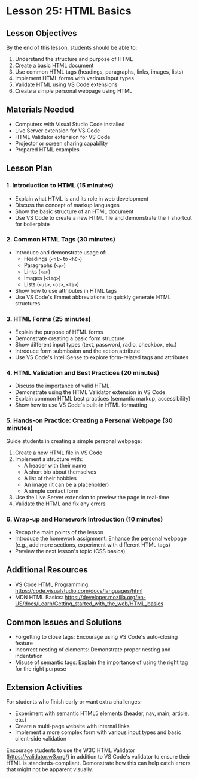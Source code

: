 # Lesson 25: HTML Basics

## Lesson Objectives
By the end of this lesson, students should be able to:
1. Understand the structure and purpose of HTML
2. Create a basic HTML document
3. Use common HTML tags (headings, paragraphs, links, images, lists)
4. Implement HTML forms with various input types
5. Validate HTML using VS Code extensions
6. Create a simple personal webpage using HTML

## Materials Needed
- Computers with Visual Studio Code installed
- Live Server extension for VS Code
- HTML Validator extension for VS Code
- Projector or screen sharing capability
- Prepared HTML examples

## Lesson Plan

### 1. Introduction to HTML (15 minutes)
- Explain what HTML is and its role in web development
- Discuss the concept of markup languages
- Show the basic structure of an HTML document
- Use VS Code to create a new HTML file and demonstrate the `!` shortcut for boilerplate

### 2. Common HTML Tags (30 minutes)
- Introduce and demonstrate usage of:
  - Headings (`<h1>` to `<h6>`)
  - Paragraphs (`<p>`)
  - Links (`<a>`)
  - Images (`<img>`)
  - Lists (`<ul>`, `<ol>`, `<li>`)
- Show how to use attributes in HTML tags
- Use VS Code's Emmet abbreviations to quickly generate HTML structures

### 3. HTML Forms (25 minutes)
- Explain the purpose of HTML forms
- Demonstrate creating a basic form structure
- Show different input types (text, password, radio, checkbox, etc.)
- Introduce form submission and the action attribute
- Use VS Code's IntelliSense to explore form-related tags and attributes

### 4. HTML Validation and Best Practices (20 minutes)
- Discuss the importance of valid HTML
- Demonstrate using the HTML Validator extension in VS Code
- Explain common HTML best practices (semantic markup, accessibility)
- Show how to use VS Code's built-in HTML formatting

### 5. Hands-on Practice: Creating a Personal Webpage (30 minutes)
Guide students in creating a simple personal webpage:
1. Create a new HTML file in VS Code
2. Implement a structure with:
   - A header with their name
   - A short bio about themselves
   - A list of their hobbies
   - An image (it can be a placeholder)
   - A simple contact form
3. Use the Live Server extension to preview the page in real-time
4. Validate the HTML and fix any errors

### 6. Wrap-up and Homework Introduction (10 minutes)
- Recap the main points of the lesson
- Introduce the homework assignment: Enhance the personal webpage (e.g., add more sections, experiment with different HTML tags)
- Preview the next lesson's topic (CSS basics)

## Additional Resources
- VS Code HTML Programming: https://code.visualstudio.com/docs/languages/html
- MDN HTML Basics: https://developer.mozilla.org/en-US/docs/Learn/Getting_started_with_the_web/HTML_basics

## Common Issues and Solutions
- Forgetting to close tags: Encourage using VS Code's auto-closing feature
- Incorrect nesting of elements: Demonstrate proper nesting and indentation
- Misuse of semantic tags: Explain the importance of using the right tag for the right purpose

## Extension Activities
For students who finish early or want extra challenges:
- Experiment with semantic HTML5 elements (header, nav, main, article, etc.)
- Create a multi-page website with internal links
- Implement a more complex form with various input types and basic client-side validation

Encourage students to use the W3C HTML Validator (https://validator.w3.org/) in addition to VS Code's validator to ensure their HTML is standards-compliant. Demonstrate how this can help catch errors that might not be apparent visually.

